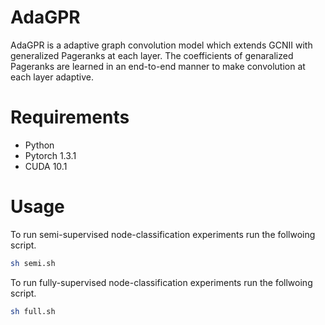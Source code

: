 # AdaGPR
AdaGPR is a adaptive graph convolution model which extends GCNII with generalized Pageranks at each layer. The coefficients of genaralized Pageranks are learned in an end-to-end manner to make convolution at each layer adaptive. 

# Requirements
+ Python 
+ Pytorch 1.3.1 
+ CUDA 10.1

# Usage
To run semi-supervised node-classification experiments run the follwoing script.
```sh
sh semi.sh
```
To run fully-supervised node-classification experiments run the follwoing script.
```sh
sh full.sh
```
